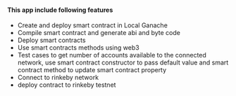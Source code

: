 #### This app include following features

- Create and deploy smart contract in Local Ganache
- Compile smart contract and generate abi and byte code
- Deploy smart contracts
- Use smart contracts methods using web3
- Test cases to get number of accounts available to the connected network, use smart contract constructor to pass default value and smart contract method to update smart contract property
- Connect to rinkeby network
- deploy contract to rinkeby testnet